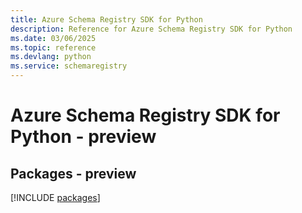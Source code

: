 ```yaml
---
title: Azure Schema Registry SDK for Python
description: Reference for Azure Schema Registry SDK for Python
ms.date: 03/06/2025
ms.topic: reference
ms.devlang: python
ms.service: schemaregistry
---
```

# Azure Schema Registry SDK for Python - preview
## Packages - preview
[!INCLUDE [packages](schema-registry-index.md)]